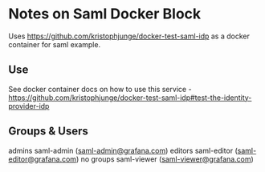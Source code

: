# Notes on Saml Docker Block

Uses https://github.com/kristophjunge/docker-test-saml-idp as a docker container for saml example.

## Use

See docker container docs on how to use this service - https://github.com/kristophjunge/docker-test-saml-idp#test-the-identity-provider-idp

## Groups & Users

admins
  saml-admin (saml-admin@grafana.com)
editors
  saml-editor (saml-editor@grafana.com)
no groups
  saml-viewer (saml-viewer@grafana.com)

